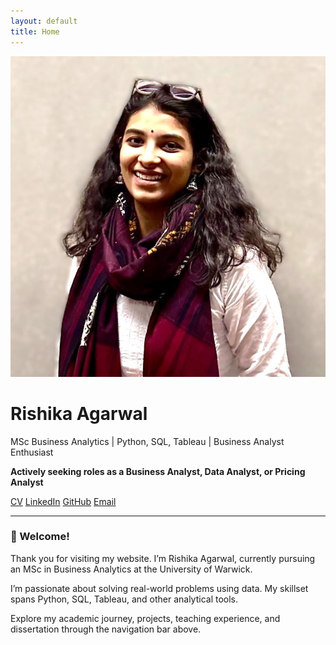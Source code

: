 ```yaml
---
layout: default
title: Home
---
```


<div class="profile">
  <img src="assets/images/profile.jpeg" alt="Rishika Agarwal">
  <div>
    <h1>Rishika Agarwal</h1>
    <p>MSc Business Analytics | Python, SQL, Tableau | Business Analyst Enthusiast</p>
    <p><strong>Actively seeking roles as a Business Analyst, Data Analyst, or Pricing Analyst</strong></p>
    <div class="links">
      <a href="/Rishika_Agarwal_CV.pdf" target="_blank">CV</a>
      <a href="https://www.linkedin.com/in/rishika-agarwal-uk" target="_blank">LinkedIn</a>
      <a href="https://github.com/RishikaAgarwal2025/Business-Analysis-Portfolio" target="_blank">GitHub</a>
      <a href="mailto:rishikaagarwal544@gmail.com">Email</a>
    </div>
  </div>
</div>

---

### 👋 Welcome!

Thank you for visiting my website. I’m Rishika Agarwal, currently pursuing an MSc in Business Analytics at the University of Warwick.

I’m passionate about solving real-world problems using data. My skillset spans Python, SQL, Tableau, and other analytical tools.

Explore my academic journey, projects, teaching experience, and dissertation through the navigation bar above.
